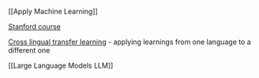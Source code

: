 [[Apply Machine Learning]]

[Stanford course](https://www.youtube.com/playlist?list=PLoROMvodv4rOSH4v6133s9LFPRHjEmbmJ)

[Cross lingual transfer learning](https://www.youtube.com/watch?v=z0WbBA5pZgI&t=104) - applying learnings from one language to a different one

[[Large Language Models LLM]]